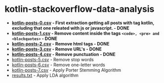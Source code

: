 # kotlin-stackoverflow-data-analysis

- **[kotlin-posts-0.csv](/kotlin-posts-0.csv) - First extraction getting all posts with tag kotlin, excluding that one releated with js or javascript. - DONE**
- **[kotlin-posts-1.csv](/kotlin-posts-1.csv) - Remove content inside the tags ```<code>, <pre> and <blockquotes>``` - DONE**
- **[kotlin-posts-2.csv](/kotlin-posts-2.csv) - Remove html tags - DONE**
- **[kotlin-posts-3.csv](/kotlin-posts-3.csv) - Remove URL's - DONE**
- **[kotlin-posts-4.csv](/kotlin-posts-4.csv) - Remove punctuation - DONE**
- [kotlin-posts-5.csv](/kotlin-posts-5.csv) - Remove stop words
- [kotlin-posts-6.csv](/kotlin-posts-6.csv) - Remove one-letter words
- [kotlin-posts-7.csv](/kotlin-posts-7.csv) - Apply Porter Stemming Algorithm
- [results.txt](/results.txt) - Apply LDA algorithm
